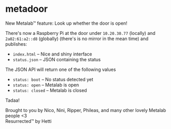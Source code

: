 # metadoor

New Metalab™ feature: Look up whether the door is open!

There's now a Raspberry Pi at the door under ```10.20.30.77``` (locally) and ```2a02:61:a2::d8``` (globally) (there's is no mirror in the mean time) and publishes:
* ```index.html``` – Nice and shiny interface
* ```status.json``` – JSON containing the status

The JSON API will return one of the following values
* ```status: boot``` – No status detected yet
* ```status: open``` – Metalab is open
* ```status: closed``` – Metalab is closed

Tadaa!

Brought to you by Nico, Nini, Ripper, Phileas, and many other lovely Metalab people <3  
Resurrected™ by Hetti
